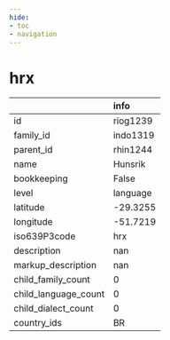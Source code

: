 ```yaml
---
hide:
- toc
- navigation
---
```

# hrx
|                      | info     |
|:---------------------|:---------|
| id                   | riog1239 |
| family_id            | indo1319 |
| parent_id            | rhin1244 |
| name                 | Hunsrik  |
| bookkeeping          | False    |
| level                | language |
| latitude             | -29.3255 |
| longitude            | -51.7219 |
| iso639P3code         | hrx      |
| description          | nan      |
| markup_description   | nan      |
| child_family_count   | 0        |
| child_language_count | 0        |
| child_dialect_count  | 0        |
| country_ids          | BR       |